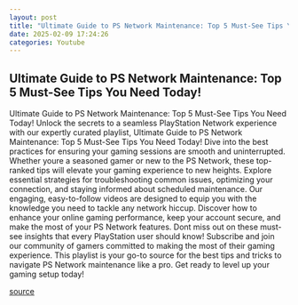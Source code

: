 ```yaml
---
layout: post
title: "Ultimate Guide to PS Network Maintenance: Top 5 Must-See Tips You Need Today!"
date: 2025-02-09 17:24:26
categories: Youtube
---
```


## Ultimate Guide to PS Network Maintenance: Top 5 Must-See Tips You Need Today!

Ultimate Guide to PS Network Maintenance: Top 5 Must-See Tips You Need Today!
Unlock the secrets to a seamless PlayStation Network experience with our expertly curated playlist, Ultimate Guide to PS Network Maintenance: Top 5 Must-See Tips You Need Today! Dive into the best practices for ensuring your gaming sessions are smooth and uninterrupted. Whether youre a seasoned gamer or new to the PS Network, these top-ranked tips will elevate your gaming experience to new heights.
Explore essential strategies for troubleshooting common issues, optimizing your connection, and staying informed about scheduled maintenance. Our engaging, easy-to-follow videos are designed to equip you with the knowledge you need to tackle any network hiccup. Discover how to enhance your online gaming performance, keep your account secure, and make the most of your PS Network features.
Dont miss out on these must-see insights that every PlayStation user should know! Subscribe and join our community of gamers committed to making the most of their gaming experience. This playlist is your go-to source for the best tips and tricks to navigate PS Network maintenance like a pro. Get ready to level up your gaming setup today!

[source](https://www.youtube.com/playlist?list=PL7QxWqP3Y9Ny473qmsbaxxI2Jn0LsQzte)